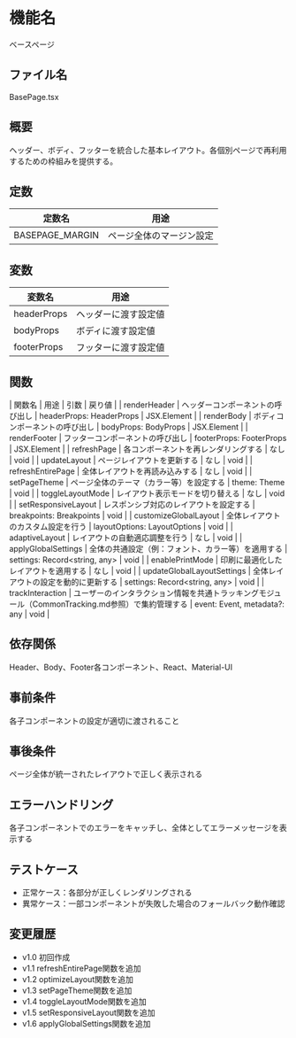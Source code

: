 # 機能名
ベースページ

## ファイル名
BasePage.tsx

## 概要
ヘッダー、ボディ、フッターを統合した基本レイアウト。各個別ページで再利用するための枠組みを提供する。

## 定数
| 定数名           | 用途                                  |
| ---------------- | ------------------------------------- |
| BASEPAGE_MARGIN  | ページ全体のマージン設定              |

## 変数
| 変数名            | 用途                              |
| ----------------- | --------------------------------- |
| headerProps       | ヘッダーに渡す設定値               |
| bodyProps         | ボディに渡す設定値                 |
| footerProps       | フッターに渡す設定値               |

## 関数
| 関数名            | 用途                                          | 引数                           | 戻り値      |
| renderHeader     | ヘッダーコンポーネントの呼び出し                | headerProps: HeaderProps       | JSX.Element |
| renderBody       | ボディコンポーネントの呼び出し                  | bodyProps: BodyProps           | JSX.Element |
| renderFooter     | フッターコンポーネントの呼び出し                | footerProps: FooterProps       | JSX.Element |
| refreshPage      | 各コンポーネントを再レンダリングする            | なし                           | void        |
| updateLayout     | ページレイアウトを更新する                       | なし                           | void        |
| refreshEntirePage | 全体レイアウトを再読み込みする                    | なし                           | void        |
| setPageTheme     | ページ全体のテーマ（カラー等）を設定する          | theme: Theme                   | void        |
| toggleLayoutMode | レイアウト表示モードを切り替える                  | なし                           | void        |
| setResponsiveLayout    | レスポンシブ対応のレイアウトを設定する            | breakpoints: Breakpoints       | void        |
| customizeGlobalLayout  | 全体レイアウトのカスタム設定を行う                | layoutOptions: LayoutOptions   | void        |
| adaptiveLayout         | レイアウトの自動適応調整を行う                    | なし                           | void        |
| applyGlobalSettings    | 全体の共通設定（例：フォント、カラー等）を適用する  | settings: Record<string, any>  | void        |
| enablePrintMode        | 印刷に最適化したレイアウトを適用する              | なし                           | void        |
| updateGlobalLayoutSettings | 全体レイアウトの設定を動的に更新する           | settings: Record<string, any>  | void        |
| trackInteraction | ユーザーのインタラクション情報を共通トラッキングモジュール（CommonTracking.md参照）で集約管理する | event: Event, metadata?: any   | void        |

## 依存関係
Header、Body、Footer各コンポーネント、React、Material-UI

## 事前条件
各子コンポーネントの設定が適切に渡されること

## 事後条件
ページ全体が統一されたレイアウトで正しく表示される

## エラーハンドリング
各子コンポーネントでのエラーをキャッチし、全体としてエラーメッセージを表示する

## テストケース
- 正常ケース：各部分が正しくレンダリングされる
- 異常ケース：一部コンポーネントが失敗した場合のフォールバック動作確認

## 変更履歴
- v1.0 初回作成  
- v1.1 refreshEntirePage関数を追加  
- v1.2 optimizeLayout関数を追加  
- v1.3 setPageTheme関数を追加  
- v1.4 toggleLayoutMode関数を追加  
- v1.5 setResponsiveLayout関数を追加  
- v1.6 applyGlobalSettings関数を追加